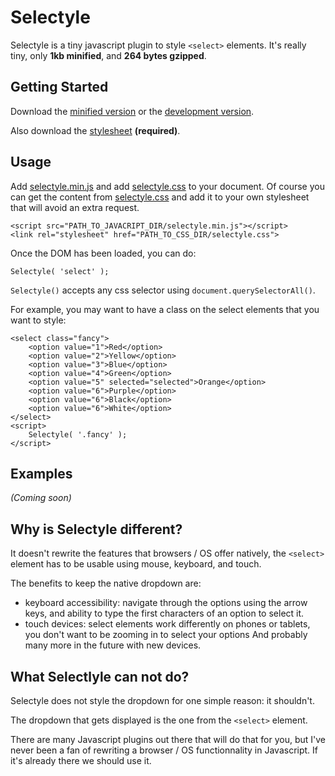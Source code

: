 # Selectyle

Selectyle is a tiny javascript plugin to style `<select>` elements.
It's really tiny, only __1kb minified__, and __264 bytes gzipped__.

## Getting Started
Download the [minified version][min] or the [development version][max].

Also download the [stylesheet][css] __(required)__.

## Usage
Add [selectyle.min.js][min] and add [selectyle.css][css] to your document.
Of course you can get the content from [selectyle.css][css] and add it to your own stylesheet that will avoid an extra request.

	<script src="PATH_TO_JAVACRIPT_DIR/selectyle.min.js"></script>
	<link rel="stylesheet" href="PATH_TO_CSS_DIR/selectyle.css">

Once the DOM has been loaded, you can do:

    Selectyle( 'select' );

`Selectyle()` accepts any css selector using `document.querySelectorAll()`.

For example, you may want to have a class on the select elements that you want to style:

    <select class="fancy">
        <option value="1">Red</option>
		<option value="2">Yellow</option>
		<option value="3">Blue</option>
		<option value="4">Green</option>
		<option value="5" selected="selected">Orange</option>
		<option value="6">Purple</option>
		<option value="6">Black</option>
		<option value="6">White</option>
    </select>
    <script>
    	Selectyle( '.fancy' );
    </script>

## Examples
_(Coming soon)_

## Why is Selectyle different?
It doesn't rewrite the features that browsers / OS offer natively, the `<select>` element has to be usable using mouse, keyboard, and touch.

The benefits to keep the native dropdown are:
- keyboard accessibility: navigate through the options using the arrow keys, and ability to type the first characters of an option to select it.
- touch devices: select elements work differently on phones or tablets, you don't want to be zooming in to select your options
And probably many more in the future with new devices.

## What Selectlyle can not do?
Selectyle does not style the dropdown for one simple reason: it shouldn't.

The dropdown that gets displayed is the one from the `<select>` element.

There are many Javascript plugins out there that will do that for you, but I've never been a fan of rewriting a browser / OS functionnality in Javascript. If it's already there we should use it.

[min]: https://raw.github.com/jeromesmadja/selectyle/master/dist/selectyle.min.js
[max]: https://raw.github.com/jeromesmadja/selectyle/master/dist/selectyle.js
[css]: https://raw.github.com/jeromesmadja/selectyle/master/selectyle.css